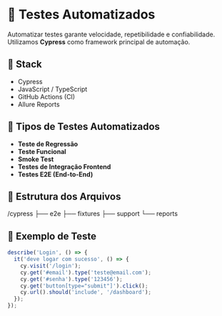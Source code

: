 # 🤖 Testes Automatizados

Automatizar testes garante velocidade, repetibilidade e confiabilidade. Utilizamos **Cypress** como framework principal de automação.

## 🧰 Stack

- Cypress
- JavaScript / TypeScript
- GitHub Actions (CI)
- Allure Reports

## 📌 Tipos de Testes Automatizados

- **Teste de Regressão**
- **Teste Funcional**
- **Smoke Test**
- **Testes de Integração Frontend**
- **Testes E2E (End-to-End)**

## 📂 Estrutura dos Arquivos

/cypress
├── e2e
├── fixtures
├── support
└── reports


## 🔄 Exemplo de Teste

```js
describe('Login', () => {
  it('deve logar com sucesso', () => {
    cy.visit('/login');
    cy.get('#email').type('teste@email.com');
    cy.get('#senha').type('123456');
    cy.get('button[type="submit"]').click();
    cy.url().should('include', '/dashboard');
  });
});

